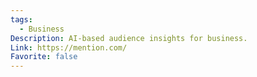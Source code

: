 ```yaml
---
tags:
  - Business
Description: AI-based audience insights for business.
Link: https://mention.com/
Favorite: false
---
```

